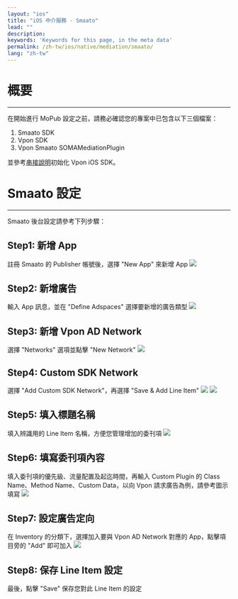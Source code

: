 ```yaml
---
layout: "ios"
title: "iOS 中介服務 - Smaato"
lead: ""
description:
keywords: 'Keywords for this page, in the meta data'
permalink: /zh-tw/ios/native/mediation/smaato/
lang: "zh-tw"
---
```


# 概要
---
在開始進行 MoPub 設定之前，請務必確認您的專案中已包含以下三個檔案：

1. Smaato SDK
2. Vpon SDK
3. Vpon Smaato SOMAMediationPlugin

並參考[串接說明]初始化 Vpon iOS SDK。

# Smaato 設定
---
Smaato 後台設定請參考下列步驟：

## Step1: 新增 App
註冊 Smaato 的 Publisher 帳號後，選擇 "New App" 來新增 App
![][1]

## Step2: 新增廣告
輸入 App 訊息，並在 "Define Adspaces" 選擇要新增的廣告類型
![][2]

## Step3: 新增 Vpon AD Network
選擇 "Networks" 選項並點擊 "New Network"
![][3]

## Step4: Custom SDK Network
選擇 "Add Custom SDK Network"，再選擇 "Save & Add Line Item"
![][4]
![][5]

## Step5: 填入標題名稱
填入辨識用的 Line Item 名稱，方便您管理增加的委刊項
![][6]

## Step6: 填寫委刊項內容
填入委刊項的優先級、流量配置及起迄時間，再輸入 Custom Plugin 的 Class Name、Method Name、Custom Data，以向 Vpon 請求廣告為例，請參考圖示填寫
![][7]

## Step7: 設定廣告定向
在 Inventory 的分類下，選擇加入要與 Vpon AD Network 對應的 App，點擊項目旁的 "Add" 即可加入
![][8]

## Step8: 保存 Line Item 設定
最後，點擊 "Save" 保存您對此 Line Item 的設定


  [1]: {{site.imgurl}}/Smaato_001.png
  [2]: {{site.imgurl}}/Smaato_002.png
  [3]: {{site.imgurl}}/Smaato_003.png
  [4]: {{site.imgurl}}/Smaato_004.png
  [5]: {{site.imgurl}}/Smaato_005.png
  [6]: {{site.imgurl}}/Smaato_006.png
  [7]: {{site.imgurl}}/Smaato_015.png
  [8]: {{site.imgurl}}/Smaato_008.png

[串接說明]: ../../integration-guide/#initial-sdk